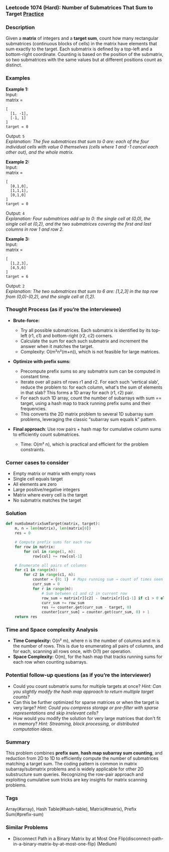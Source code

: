 ### Leetcode 1074 (Hard): Number of Submatrices That Sum to Target [Practice](https://leetcode.com/problems/number-of-submatrices-that-sum-to-target)

### Description  
Given a **matrix** of integers and a **target sum**, count how many rectangular submatrices (continuous blocks of cells) in the matrix have elements that sum exactly to the target. Each submatrix is defined by a top-left and a bottom-right coordinate. Counting is based on the position of the submatrix, so two submatrices with the same values but at different positions count as distinct.

### Examples  

**Example 1:**  
Input:  
matrix =  
```
[
  [1, -1],
  [-1, 1]
]
target = 0
```
Output: `5`  
*Explanation: The five submatrices that sum to 0 are: each of the four individual cells with value 0 themselves (cells where 1 and -1 cancel each other out), and the whole matrix.*

**Example 2:**  
Input:  
matrix =  
```
[
  [0,1,0],
  [1,1,1],
  [0,1,0]
]
target = 0
```
Output: `4`  
*Explanation: Four submatrices add up to 0: the single cell at (0,0), the single cell at (0,2), and the two submatrices covering the first and last columns in row 1 and row 2.*

**Example 3:**  
Input:  
matrix =  
```
[
  [1,2,3],
  [4,5,6]
]
target = 6
```
Output: `2`  
*Explanation: The two submatrices that sum to 6 are: [1,2,3] in the top row from (0,0)-(0,2), and the single cell  at (1,2).*

### Thought Process (as if you’re the interviewee)  
- **Brute-force:**  
  - Try all possible submatrices. Each submatrix is identified by its top-left (r1, c1) and bottom-right (r2, c2) corners.  
  - Calculate the sum for each such submatrix and increment the answer when it matches the target.
  - Complexity: O(m²n²(m+n)), which is not feasible for large matrices.

- **Optimize with prefix sums:**  
  - Precompute prefix sums so any submatrix sum can be computed in constant time.
  - Iterate over all pairs of rows r1 and r2. For each such 'vertical slab', reduce the problem to: for each column, what's the sum of elements in that slab? This forms a 1D array for each (r1, r2) pair.
  - For each such 1D array, count the number of subarrays with sum == target, using a hash map to track running prefix sums and their frequencies.
  - This converts the 2D matrix problem to several 1D subarray sum problems, leveraging the classic “subarray sum equals k” pattern.

- **Final approach**: Use row pairs + hash map for cumulative column sums to efficiently count submatrices.  
  - Time: O(m² n), which is practical and efficient for the problem constraints.

### Corner cases to consider  
- Empty matrix or matrix with empty rows  
- Single cell equals target  
- All elements are zero  
- Large positive/negative integers  
- Matrix where every cell is the target  
- No submatrix matches the target  

### Solution

```python
def numSubmatrixSumTarget(matrix, target):
    m, n = len(matrix), len(matrix[0])
    res = 0

    # Compute prefix sums for each row
    for row in matrix:
        for col in range(1, n):
            row[col] += row[col-1]

    # Enumerate all pairs of columns
    for c1 in range(n):
        for c2 in range(c1, n):
            counter = {0: 1}  # Maps running sum → count of times seen
            curr_sum = 0
            for r in range(m):
                # Sum between c1 and c2 in current row
                row_sum = matrix[r][c2] - (matrix[r][c1-1] if c1 > 0 else 0)
                curr_sum += row_sum
                res += counter.get(curr_sum - target, 0)
                counter[curr_sum] = counter.get(curr_sum, 0) + 1
    return res
```

### Time and Space complexity Analysis  

- **Time Complexity:** O(n² m), where n is the number of columns and m is the number of rows. This is due to enumerating all pairs of columns, and for each, scanning all rows once, with O(1) per operation.
- **Space Complexity:** O(m), for the hash map that tracks running sums for each row when counting subarrays.

### Potential follow-up questions (as if you’re the interviewer)  

- Could you count submatrix sums for multiple targets at once?
  *Hint: Can you slightly modify the hash map approach to return multiple target counts?*
- Can this be further optimized for sparse matrices or when the target is very large?
  *Hint: Could you compress storage or pre-filter with sparse representations and skip irrelevant cells?*
- How would you modify the solution for very large matrices that don't fit in memory?
  *Hint: Streaming, block processing, or distributed computation ideas.*

### Summary
This problem combines **prefix sum**, **hash map subarray sum counting**, and reduction from 2D to 1D to efficiently compute the number of submatrices matching a target sum. The coding pattern is common in matrix subarray/submatrix problems and is widely applicable for other 2D substructure sum queries. Recognizing the row-pair approach and exploiting cumulative sum tricks are key insights for matrix scanning problems.

### Tags
Array(#array), Hash Table(#hash-table), Matrix(#matrix), Prefix Sum(#prefix-sum)

### Similar Problems
- Disconnect Path in a Binary Matrix by at Most One Flip(disconnect-path-in-a-binary-matrix-by-at-most-one-flip) (Medium)